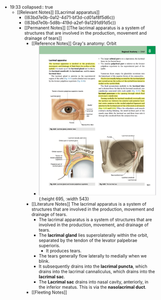 - 19:33
  collapsed:: true
	- [[Relevant Notes]] [[Lacrimal apparatus]]
		- ((63bd7e0b-0a12-4d71-bf3d-cd01af8f5d6c))
		- ((63bd7e0b-5d8b-419d-a2ef-9a1291d91d5c))
		- [[Permanent Notes]] [[The lacrimal apparatus is a system of structures that are involved in the production, movement and drainage of tears]]
			- [[Reference Notes]] Gray's anatomy: Orbit
				- ![image.png](../assets/image_1674128480792_0.png){:height 695, :width 543}
			- [[Literature Notes]] The lacrimal apparatus is a system of structures that are involved in the production, movement and drainage of tears.
				- The lacrimal apparatus is a system of structures that are involved in the production, movement, and drainage of tears.
				- The **lacrimal gland** lies superolaterally within the orbit, separated by the tendon of the levator palpebrae superioris.
					- It produces tears.
				- The tears generally flow laterally to medially when we blink.
				- It subsequently drains into the **lacrimal puncta**, which drains into the lacrimal cannaliculus, which drains into the **lacrimal sac**.
				- The **Lacrimal sac** drains into nasal cavity, anteriorly, in the inferior meatus. This is via the **nasolacrimal duct**.
			- [[Fleeting Notes]]